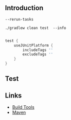 ## Introduction


```shell
--rerun-tasks
```

```shell
./gradlew clean test  --info
```

```groovy

test {
    useJUnitPlatform {
        includeTags ''
        excludeTags ''
    }
}

```


## Test

## Links

- [Build Tools](/docs/CS/BuildTool/BuildTools.md)
- [Maven](/docs/CS/BuildTool/Maven.md)